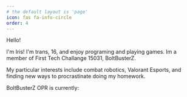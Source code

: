 ```yaml
---
# the default layout is 'page'
icon: fas fa-info-circle
order: 4
---
```


Hello!

I'm Iris! I'm trans, 16, and enjoy programing and playing games. Im a member of First Tech Challange 15031, BoltBusterZ. 

My particular interests include combat robotics, Valorant Esports, and finding new ways to procrastinate doing my homework.

<p>BoltBusterZ OPR is currently: <b>
<script language= 'javascript'> 
return 24;
</script>
</b></p>